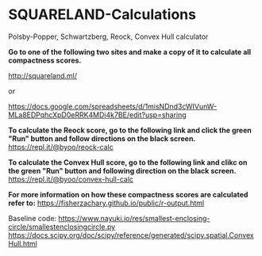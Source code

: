 # SQUARELAND-Calculations
Polsby-Popper, Schwartzberg, Reock, Convex Hull calculator

**Go to one of the following two sites and make a copy of it to calculate all compactness scores.**

http://squareland.ml/

or

https://docs.google.com/spreadsheets/d/1misNDnd3cWIVunW-MLa8EDPqhcXpD0eRRK4MDi4k7BE/edit?usp=sharing

**To calculate the Reock score, go to the following link and click the green "Run" button and follow directions on the black screen.**
https://repl.it/@byoo/reock-calc

**To calculate the Convex Hull score, go to the following link and clikc on the green "Run" button and following direction on the black screen.**
https://repl.it/@byoo/convex-hull-calc

**For more information on how these compactness scores are calculated refer to:**
https://fisherzachary.github.io/public/r-output.html


Baseline code:
https://www.nayuki.io/res/smallest-enclosing-circle/smallestenclosingcircle.py
https://docs.scipy.org/doc/scipy/reference/generated/scipy.spatial.ConvexHull.html
